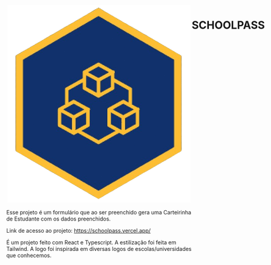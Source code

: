 <div style="display: flex;">
    <img style="padding: 3px;" src="/public/img/logo-sem-fundo.png"/>
    <h1>SCHOOLPASS</h1>
</div>

Esse projeto é um formulário que ao ser preenchido gera uma Carteirinha de Estudante com os dados preenchidos. 

Link de acesso ao projeto: https://schoolpass.vercel.app/

É um projeto feito com React e Typescript. A estilização foi feita em Tailwind. 
A logo foi inspirada em diversas logos de escolas/universidades que conhecemos. 